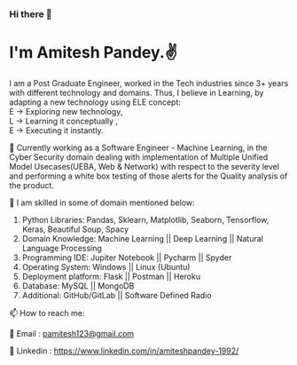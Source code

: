### Hi there 👋

<!--
**amitesh-pandey/amitesh-pandey** is a ✨ _special_ ✨ repository because its `README.md` (this file) appears on your GitHub profile.

Here are some ideas to get you started:

- 🔭 I’m currently working on ...
- 🌱 I’m currently learning ...
- 👯 I’m looking to collaborate on ...
- 🤔 I’m looking for help with ...
- 💬 Ask me about ...
- 📫 How to reach me: ...
- 😄 Pronouns: ...
- ⚡ Fun fact: ...
-->

# I'm Amitesh Pandey.✌️
I am a Post Graduate Engineer, worked in the Tech industries since 3+ years with different technology and domains. Thus, I believe in Learning, by adapting a new technology using ELE concept: </br>
E -> Exploring new technology, </br>
L -> Learning it conceptually , </br>
E -> Executing it instantly.</br>

💖 Currently working as a Software Engineer - Machine Learning, in the Cyber Security domain dealing with implementation of Multiple Unified Model Usecases(UEBA, Web & Network) with respect to the severity level and performing a white box testing of those alerts for the Quality analysis of the product.

🌈 I am skilled in some of domain mentioned below:
1. Python Libraries: Pandas, Sklearn, Matplotlib, Seaborn, Tensorflow, Keras, Beautiful Soup, Spacy
2. Domain Knowledge: Machine Learning || Deep Learning || Natural Language Processing
3. Programming IDE: Jupiter Notebook || Pycharm || Spyder
4. Operating System: Windows || Linux (Ubuntu)
5. Deployment platform: Flask || Postman || Heroku
6. Database: MySQL || MongoDB
7. Additional: GitHub/GitLab || Software Defined Radio

📫 How to reach me:

📍 Email : pamitesh123@gmail.com

📍 Linkedin : https://www.linkedin.com/in/amiteshpandey-1992/
